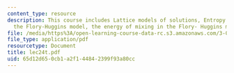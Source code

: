 ```yaml
---
content_type: resource
description: This course includes Lattice models of solutions, Entropy of mixing in
  the Flory-Huggins model, the energy of mixing in the Flory- Huggins model and predictions.
file: /media/https%3A/open-learning-course-data-rc.s3.amazonaws.com/3-012-fundamentals-of-materials-science-fall-2005/65d12d650cb1a2f144842399f93a80cc_lec24t.pdf
file_type: application/pdf
resourcetype: Document
title: lec24t.pdf
uid: 65d12d65-0cb1-a2f1-4484-2399f93a80cc
---
```


